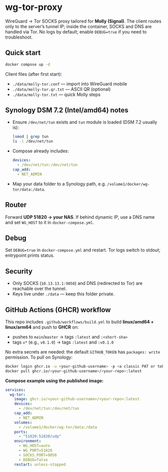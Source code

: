 # wg-tor-proxy
WireGuard → Tor SOCKS proxy tailored for **Molly (Signal)**. The client routes only to the server’s tunnel IP; inside the container, SOCKS and DNS are handled via Tor. No logs by default; enable `DEBUG=true` if you need to troubleshoot.

## Quick start
```bash
docker compose up -d
```
Client files (after first start):
- `./data/molly-tor.conf` — import into WireGuard mobile
- `./data/molly-tor.qr.txt` — ASCII QR (optional)
- `./data/molly-tor.txt` — quick Molly steps

## Synology DSM 7.2 (Intel/amd64) notes
- Ensure `/dev/net/tun` exists and `tun` module is loaded (DSM 7.2 usually is):
  ```sh
  lsmod | grep tun
  ls -l /dev/net/tun
  ```
- Compose already includes:
  ```yaml
  devices:
    - /dev/net/tun:/dev/net/tun
  cap_add:
    - NET_ADMIN
  ```
- Map your data folder to a Synology path, e.g. `/volume1/docker/wg-tor/data:/data`.

## Router
Forward **UDP 51820 → your NAS**. If behind dynamic IP, use a DNS name and set `WG_HOST` to it in `docker-compose.yml`.

## Debug
Set `DEBUG=true` in `docker-compose.yml` and restart. Tor logs switch to stdout; entrypoint prints status.

## Security
- Only SOCKS (`10.13.13.1:9050`) and DNS (redirected to Tor) are reachable over the tunnel.
- Keys live under `./data` — keep this folder private.


## GitHub Actions (GHCR) workflow
This repo includes `.github/workflows/build.yml` to build **linux/amd64 + linux/arm64** and push to **GHCR** on:
- pushes to `main`/`master` → tags `:latest` and `:<short-sha>`
- tags `v*` (e.g., `v0.1.0`) → tags `:latest` and `:v0.1.0`

No extra secrets are needed: the default `GITHUB_TOKEN` has `packages: write` permission.
To pull on Synology:
```bash
docker login ghcr.io -u <your-github-username> -p <a classic PAT or token>
docker pull ghcr.io/<your-github-username>/<your-repo>:latest
```

**Compose example using the published image:**
```yaml
services:
  wg-tor:
    image: ghcr.io/<your-github-username>/<your-repo>:latest
    devices:
      - /dev/net/tun:/dev/net/tun
    cap_add:
      - NET_ADMIN
    volumes:
      - /volume1/docker/wg-tor/data:/data
    ports:
      - "51820:51820/udp"
    environment:
      - WG_HOST=auto
      - WG_PORT=51820
      - SOCKS_PORT=9050
      - DEBUG=false
    restart: unless-stopped
```
